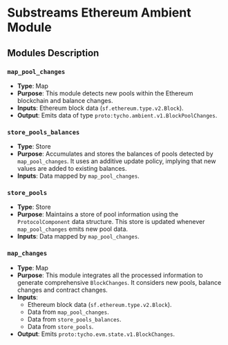 Substreams Ethereum Ambient Module
==================================

Modules Description
-------------------

### `map_pool_changes`

*   **Type**: Map
*   **Purpose**: This module detects new pools within the Ethereum blockchain and balance changes.
*   **Inputs**: Ethereum block data (`sf.ethereum.type.v2.Block`).
*   **Output**: Emits data of type `proto:tycho.ambient.v1.BlockPoolChanges`.

### `store_pools_balances`

*   **Type**: Store
*   **Purpose**: Accumulates and stores the balances of pools detected by `map_pool_changes`. It uses an additive update policy, implying that new values are added to existing balances.
*   **Inputs**: Data mapped by `map_pool_changes`.

### `store_pools`

*   **Type**: Store
*   **Purpose**: Maintains a store of pool information using the `ProtocolComponent` data structure. This store is updated whenever `map_pool_changes` emits new pool data.
*   **Inputs**: Data mapped by `map_pool_changes`.

### `map_changes`

*   **Type**: Map
*   **Purpose**: This module integrates all the processed information to generate comprehensive `BlockChanges`. It considers new pools, balance changes and contract changes.
*   **Inputs**:
    *   Ethereum block data (`sf.ethereum.type.v2.Block`).
    *   Data from `map_pool_changes`.
    *   Data from `store_pools_balances`.
    *   Data from `store_pools`.
*   **Output**: Emits `proto:tycho.evm.state.v1.BlockChanges`.
